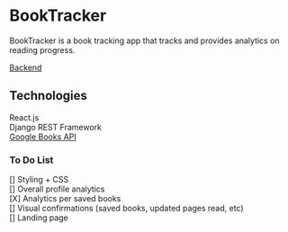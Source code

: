 # BookTracker

BookTracker is a book tracking app that tracks and provides analytics on reading progress.

[Backend](https://github.com/zhaoj1/book_tracker_backend)

## Technologies

React.js    
Django REST Framework    
[Google Books API](https://developers.google.com/books)    

### To Do List

[] Styling + CSS    
[] Overall profile analytics     
[X] Analytics per saved books   
[] Visual confirmations (saved books, updated pages read, etc)      
[] Landing page     